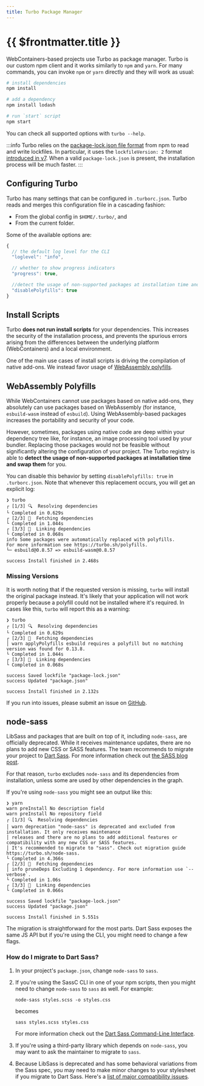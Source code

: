 ```yaml
---
title: Turbo Package Manager
---
```


# {{ $frontmatter.title }}

WebContainers-based projects use Turbo as package manager. Turbo is our custom npm client and it works similarly to `npm` and `yarn`. For many commands, you can invoke `npm` or `yarn` directly and they will work as usual:

```sh
# install dependencies
npm install

# add a dependency
npm install lodash

# run `start` script
npm start
```

You can check all supported options with `turbo --help`.

:::info
Turbo relies on the [package-lock.json file format](https://docs.npmjs.com/cli/v7/configuring-npm/package-lock-json) from npm to read and write lockfiles. In particular, it uses the `lockfileVersion: 2` format [introduced in v7](https://docs.npmjs.com/cli/v7/configuring-npm/package-lock-json#lockfileversion). When a valid `package-lock.json` is present, the installation process will be much faster.
:::

## Configuring Turbo

Turbo has many settings that can be configured in `.turborc.json`. Turbo reads and merges this configuration file in a cascading fashion:

- From the global config in `$HOME/.turbo/`, and
- From the current folder.

Some of the available options are:

```js
{
  // the default log level for the CLI
  "loglevel": "info",

  // whether to show progress indicators
  "progress": true,

  //detect the usage of non-supported packages at installation time and swap them
  "disablePolyfills": true
}
```

## Install Scripts

<!-- id for turbo.sh redirect -->

<span id="turbo-sh-install-scripts"></span>

Turbo **does not run install scripts** for your dependencies. This increases the security of the installation process, and prevents the spurious errors arising from the differences between the underlying platform (WebContainers) and a local environment.

One of the main use cases of install scripts is driving the compilation of native add-ons. We instead favor usage of [WebAssembly polyfills](#webassembly-polyfills).

## WebAssembly Polyfills

<!-- id for turbo.sh redirect -->

<span id="turbo-sh-polyfills"></span>

While WebContainers cannot use packages based on native add-ons, they absolutely can use packages based on WebAssembly (for instance, `esbuild-wasm` instead of `esbuild`). Using WebAssembly-based packages increases the portability and security of your code.

However, sometimes, packages using native code are deep within your dependency tree like, for instance, an image processing tool used by your bundler. Replacing those packages would not be feasible without significantly altering the configuration of your project. The Turbo registry is able to **detect the usage of non-supported packages at installation time and swap them** for you.

You can disable this behavior by setting `disablePolyfills: true` in `.turborc.json`. Note that whenever this replacement occurs, you will get an explicit log:

```
❯ turbo
┌ [1/3] 🔍  Resolving dependencies
└ Completed in 0.629s
┌ [2/3] 🚚  Fetching dependencies
└ Completed in 1.044s
┌ [3/3] 🔗  Linking dependencies
└ Completed in 0.068s
info Some packages were automatically replaced with polyfills.
For more information see https://turbo.sh/polyfills.
└─ esbuild@0.8.57 => esbuild-wasm@0.8.57

success Install finished in 2.468s
```

### Missing Versions

It is worth noting that if the requested version is missing, `turbo` will install the original package instead. It's likely that your application will not work properly because a polyfill could not be installed where it's required. In cases like this, `turbo` will report this as a warning:

```
❯ turbo
┌ [1/3] 🔍  Resolving dependencies
└ Completed in 0.629s
┌ [2/3] 🚚  Fetching dependencies
│ warn applyPolyfills esbuild requires a polyfill but no matching version was found for 0.13.8.
└ Completed in 1.044s
┌ [3/3] 🔗  Linking dependencies
└ Completed in 0.068s

success Saved lockfile "package-lock.json"
success Updated "package.json"

success Install finished in 2.132s
```

If you run into issues, please submit an issue on [GitHub](https://github.com/stackblitz/webcontainer-core/issues/new?assignees=&labels=&template=bug_report.yml).

## node-sass

<!-- id for turbo.sh redirect -->

<span id="turbo-sh-node-sass"></span>

LibSass and packages that are built on top of it, including `node-sass`, are officially deprecated. While it receives maintenance updates, there are no plans to add new CSS or SASS features. The team recommends to migrate your project to [Dart Sass](https://sass-lang.com/dart-sass). For more information check out [the SASS blog post](https://sass-lang.com/blog/libsass-is-deprecated).

For that reason, `turbo` excludes `node-sass` and its dependencies from installation, unless some are used by other dependencies in the graph.

If you're using `node-sass` you might see an output like this:

```
❯ yarn
warn preInstall No description field
warn preInstall No repository field
┌ [1/3] 🔍  Resolving dependencies
│ warn deprecation "node-sass" is deprecated and excluded from installation. It only receives maintenance
│ releases and there are no plans to add additional features or compatibility with any new CSS or SASS features.
│ It's recommended to migrate to "sass". Check out migration guide https://turbo.sh/node-sass.
└ Completed in 4.366s
┌ [2/3] 🚚  Fetching dependencies
│ info pruneDeps Excluding 1 dependency. For more information use `--verbose`.
└ Completed in 1.06s
┌ [3/3] 🔗  Linking dependencies
└ Completed in 0.066s

success Saved lockfile "package-lock.json"
success Updated "package.json"

success Install finished in 5.551s
```

The migration is straightforward for the most parts. Dart Sass exposes the same JS API but if you're using the CLI, you might need to change a few flags.

### How do I migrate to Dart Sass?

1. In your project's `package.json`, change `node-sass` to `sass`.
2. If you're using the SassC CLI in one of your npm scripts, then you might need to change `node-sass` to `sass` as well. For example:

   ```
   node-sass styles.scss -o styles.css
   ```

   becomes

   ```
   sass styles.scss styles.css
   ```

   For more information check out the [Dart Sass Command-Line Interface](https://sass-lang.com/documentation/cli/dart-sass).

3. If you're using a third-party library which depends on `node-sass`, you may want to ask the maintainer to migrate to `sass`.
4. Because LibSass is deprecated and has some behavioral variations from the Sass spec, you may need to make minor changes to your stylesheet if you migrate to Dart Sass. Here's a [list of major compatibility issues](https://github.com/sass/libsass/issues?q=is%3Aopen+is%3Aissue+label%3A%22Compatibility+-+P1+%E2%9A%A0%EF%B8%8F%22).

